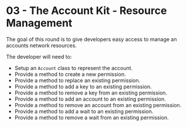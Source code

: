 # 03 - The Account Kit - Resource Management

The goal of this round is to give developers easy access to manage an accounts network resources.

The developer will need to:

- Setup an `Account` class to represent the account.
- Provide a method to create a new permission.
- Provide a method to replace an existing permission.
- Provide a method to add a key to an existing permission.
- Provide a method to remove a key from an existing permission.
- Provide a method to add an account to an existing permission.
- Provide a method to remove an account from an existing permission.
- Provide a method to add a wait to an existing permission.
- Provide a method to remove a wait from an existing permission.
